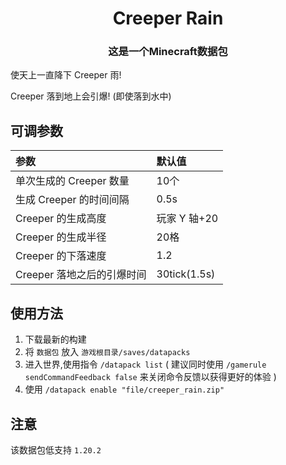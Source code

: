 <h1 align="center">Creeper Rain</h1>

<h3 align=center>这是一个Minecraft数据包</h3>

使天上一直降下 Creeper 雨!

Creeper 落到地上会引爆! (即使落到水中)  

## 可调参数

|参数|默认值|
|:--|:--|
|单次生成的 Creeper 数量 |10个|
|生成 Creeper 的时间间隔 |0.5s|
|Creeper 的生成高度    |玩家 Y 轴+20|
|Creeper 的生成半径    |20格|
|Creeper 的下落速度    |1.2|
|Creeper 落地之后的引爆时间|30tick(1.5s)|

## 使用方法

1. 下载最新的构建
2. 将 `数据包` 放入 `游戏根目录/saves/datapacks`
3. 进入世界,使用指令 `/datapack list` ( 建议同时使用 `/gamerule sendCommandFeedback false` 来关闭命令反馈以获得更好的体验 )
4. 使用 `/datapack enable "file/creeper_rain.zip"`

## 注意
该数据包低支持 `1.20.2`